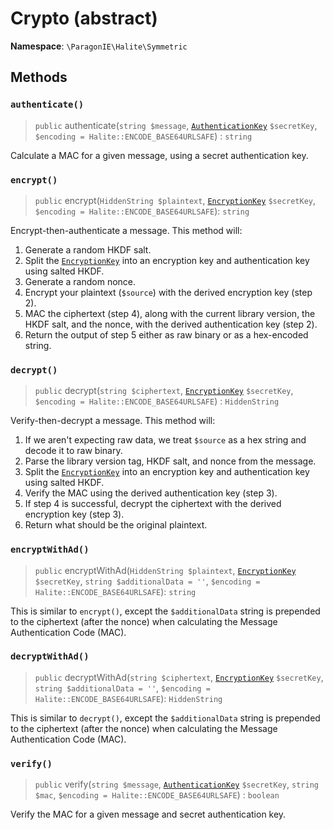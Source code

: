 # Crypto (abstract)

**Namespace**: `\ParagonIE\Halite\Symmetric`

## Methods

### `authenticate()`

> `public` authenticate(`string $message`, [`AuthenticationKey`](AuthenticationKey.md) `$secretKey`, `$encoding = Halite::ENCODE_BASE64URLSAFE`) : `string`

Calculate a MAC for a given message, using a secret authentication key.

### `encrypt()`

> `public` encrypt(`HiddenString $plaintext`, [`EncryptionKey`](EncryptionKey.md) `$secretKey`, `$encoding = Halite::ENCODE_BASE64URLSAFE`): `string`

Encrypt-then-authenticate a message. This method will:

1. Generate a random HKDF salt.
2. Split the [`EncryptionKey`](EncryptionKey.md) into an encryption key and 
   authentication key using salted HKDF.
3. Generate a random nonce.
4. Encrypt your plaintext (`$source`) with the derived encryption key (step 2).
5. MAC the ciphertext (step 4), along with the current library version, the HKDF
   salt, and the nonce, with the derived authentication key (step 2).
6. Return the output of step 5 either as raw binary or as a hex-encoded string.

### `decrypt()`

> `public` decrypt(`string $ciphertext`, [`EncryptionKey`](EncryptionKey.md) `$secretKey`, `$encoding = Halite::ENCODE_BASE64URLSAFE`) : `HiddenString`

Verify-then-decrypt a message. This method will:

1. If we aren't expecting raw data, we treat `$source` as a hex string and
   decode it to raw binary.
2. Parse the library version tag, HKDF salt, and nonce from the message.
3. Split the [`EncryptionKey`](EncryptionKey.md) into an encryption key and 
   authentication key using salted HKDF.
4. Verify the MAC using the derived authentication key (step 3).
5. If step 4 is successful, decrypt the ciphertext with the derived encryption 
   key (step 3).
6. Return what should be the original plaintext.

### `encryptWithAd()`

> `public` encryptWithAd(`HiddenString $plaintext`, [`EncryptionKey`](EncryptionKey.md) `$secretKey`, `string $additionalData = ''`, `$encoding = Halite::ENCODE_BASE64URLSAFE`): `string`

This is similar to `encrypt()`, except the `$additionalData` string is prepended to the ciphertext (after the nonce) when calculating the Message Authentication Code (MAC).

### `decryptWithAd()`

> `public` decryptWithAd(`string $ciphertext`, [`EncryptionKey`](EncryptionKey.md) `$secretKey`, `string $additionalData = ''`, `$encoding = Halite::ENCODE_BASE64URLSAFE`): `HiddenString`

This is similar to `decrypt()`, except the `$additionalData` string is prepended to the ciphertext (after the nonce) when calculating the Message Authentication Code (MAC).

### `verify()`

> `public` verify(`string $message`, [`AuthenticationKey`](AuthenticationKey.md) `$secretKey`, `string $mac`, `$encoding = Halite::ENCODE_BASE64URLSAFE`) : `boolean`

Verify the MAC for a given message and secret authentication key.